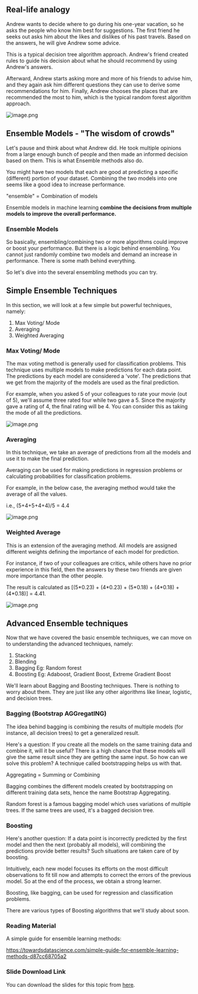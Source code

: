 ## Real-life analogy

Andrew wants to decide where to go during his one-year vacation, so he asks the people who know him best for suggestions. The first friend he seeks out asks him about the likes and dislikes of his past travels. Based on the answers, he will give Andrew some advice.

This is a typical decision tree algorithm approach. Andrew's friend created rules to guide his decision about what he should recommend by using Andrew's answers.

Afterward, Andrew starts asking more and more of his friends to advise him, and they again ask him different questions they can use to derive some recommendations for him. Finally, Andrew chooses the places that are recommended the most to him, which is the typical random forest algorithm approach.





![image.png](https://dphi-live.s3.amazonaws.com/media_uploads/image_1e474b54eb01458a9701a8b58618a4bd.png)






## Ensemble Models - "The wisdom of crowds"

Let's pause and think about what Andrew did. He took multiple opinions from a large enough bunch of people and then made an informed decision based on them. This is what Ensemble methods also do.

You might have two models that each are good at predicting a specific (different) portion of your dataset. Combining the two models into one seems like a good idea to increase performance.

"ensemble" = Combination of models

Ensemble models in machine learning **combine the decisions from multiple models to improve the overall performance.**

### Ensemble Models

So basically, ensembling/combining two or more algorithms could improve or boost your performance. But there is a logic behind ensembling. You cannot just randomly combine two models and demand an increase in performance. There is some math behind everything.

So let's dive into the several ensembling methods you can try.

## Simple Ensemble Techniques

In this section, we will look at a few simple but powerful techniques, namely:

1. Max Voting/ Mode
2. Averaging
3. Weighted Averaging

### Max Voting/ Mode

The max voting method is generally used for classification problems. This technique uses multiple models to make predictions for each data point. The predictions by each model are considered a 'vote'. The predictions that we get from the majority of the models are used as the final prediction.

For example, when you asked 5 of your colleagues to rate your movie (out of 5), we'll assume three rated four while two gave a 5. Since the majority gave a rating of 4, the final rating will be 4. You can consider this as taking the mode of all the predictions.


![image.png](https://dphi-live.s3.amazonaws.com/media_uploads/image_02fde8d964df46fcad3e8681e849b14a.png)




### Averaging

In this technique, we take an average of predictions from all the models and use it to make the final prediction.

Averaging can be used for making predictions in regression problems or calculating probabilities for classification problems.

For example, in the below case, the averaging method would take the average of all the values.

i.e., (5+4+5+4+4)/5 = 4.4

![image.png](https://dphi-live.s3.amazonaws.com/media_uploads/image_dcdba325da674dfb949735bba9139f80.png)

### Weighted Average

This is an extension of the averaging method. All models are assigned different weights defining the importance of each model for prediction.

For instance, if two of your colleagues are critics, while others have no prior experience in this field, then the answers by these two friends are given more importance than the other people.

The result is calculated as \[(5\*0.23) + (4\*0.23) + (5\*0.18) + (4\*0.18) + (4\*0.18)] = 4.41.

![image.png](https://dphi-live.s3.amazonaws.com/media_uploads/image_9338ac9e97fc437aa4d7aa831645f0ad.png)

## Advanced Ensemble techniques

Now that we have covered the basic ensemble techniques, we can move on to understanding the advanced techniques, namely:

1. Stacking
2. Blending
3. Bagging Eg: Random forest
4. Boosting Eg: Adaboost, Gradient Boost, Extreme Gradient Boost

We'll learn about Bagging and Boosting techniques. There is nothing to worry about them. They are just like any other algorithms like linear, logistic, and decision trees.

### Bagging (**B**ootstrap **AGG**regat**ING**)

The idea behind bagging is combining the results of multiple models (for instance, all decision trees) to get a generalized result.

Here's a question: If you create all the models on the same training data and combine it, will it be useful? There is a high chance that these models will give the same result since they are getting the same input. So how can we solve this problem? A technique called bootstrapping helps us with that.

Aggregating = Summing or Combining

Bagging combines the different models created by bootstrapping on different training data sets, hence the name Bootstrap Aggregating.

Random forest is a famous bagging model which uses variations of multiple trees. If the same trees are used, it's a bagged decision tree.

### Boosting

Here's another question: If a data point is incorrectly predicted by the first model and then the next (probably all models), will combining the predictions provide better results? Such situations are taken care of by boosting.

Intuitively, each new model focuses its efforts on the most difficult observations to fit till now and attempts to correct the errors of the previous model. So at the end of the process, we obtain a strong learner.

Boosting, like bagging, can be used for regression and classification problems.

There are various types of Boosting algorithms that we'll study about soon.

### Reading Material

A simple guide for ensemble learning methods:

https://towardsdatascience.com/simple-guide-for-ensemble-learning-methods-d87cc68705a2

### Slide Download Link

You can download the slides for this topic from [here](https://docs.google.com/presentation/d/1RVZP4Ec7qMNjjUb0qrAQyjZDAW07\_i\_K1MzPHHhuPcg/edit?usp=sharing).